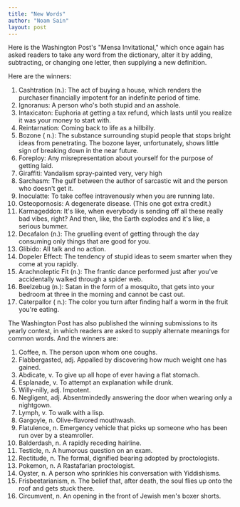 ```yaml
---
title: "New Words"
author: "Noam Sain"
layout: post
---
```


Here is the Washington Post's "Mensa Invitational," which once again has asked readers to take any word from the dictionary, alter it by adding, subtracting, or changing one letter, then supplying a new definition.

Here are the winners:

1. Cashtration (n.): The act of buying a house, which renders the purchaser financially impotent for an indefinite period of time.
2. Ignoranus: A person who's both stupid and an asshole.
3. Intaxicaton: Euphoria at getting a tax refund, which lasts until you realize it was your money to start with.
4. Reintarnation: Coming back to life as a hillbilly.
5. Bozone ( n.): The substance surrounding stupid people that stops bright ideas from penetrating. The bozone layer, unfortunately, shows little sign of breaking down in the near future.
6. Foreploy: Any misrepresentation about yourself for the purpose of getting laid.
7. Giraffiti: Vandalism spray-painted very, very high
8. Sarchasm: The gulf between the author of sarcastic wit and the person who doesn't get it.
9. Inoculatte: To take coffee intravenously when you are running late.
10. Osteopornosis: A degenerate disease. (This one got extra credit.)
11. Karmageddon: It's like, when everybody is sending off all these really bad vibes, right? And then, like, the Earth explodes and it's like, a serious bummer.
12. Decafalon (n.): The gruelling event of getting through the day consuming only things that are good for you.
13. Glibido: All talk and no action.
14. Dopeler Effect: The tendency of stupid ideas to seem smarter when they come at you rapidly.
15. Arachnoleptic Fit (n.): The frantic dance performed just after you've accidentally walked through a spider web.
16. Beelzebug (n.): Satan in the form of a mosquito, that gets into your bedroom at three in the morning and cannot be cast out.
17. Caterpallor ( n.): The color you turn after finding half a worm in the fruit you're eating.

The Washington Post has also published the winning submissions to its yearly contest, in which readers are asked to supply alternate meanings for common words. And the winners are:

1. Coffee, n. The person upon whom one coughs.
2. Flabbergasted, adj. Appalled by discovering how much weight one has gained.
3. Abdicate, v. To give up all hope of ever having a flat stomach.
4. Esplanade, v. To attempt an explanation while drunk.
5. Willy-nilly, adj. Impotent.
6. Negligent, adj. Absentmindedly answering the door when wearing only a nightgown.
7. Lymph, v. To walk with a lisp.
8. Gargoyle, n. Olive-flavored mouthwash.
9. Flatulence, n. Emergency vehicle that picks up someone who has been run over by a steamroller.
10. Balderdash, n. A rapidly receding hairline.
11. Testicle, n. A humorous question on an exam.
12. Rectitude, n. The formal, dignified bearing adopted by proctologists.
13. Pokemon, n. A Rastafarian proctologist.
14. Oyster, n. A person who sprinkles his conversation with Yiddishisms.
15. Frisbeetarianism, n. The belief that, after death, the soul flies up onto the roof and gets stuck there.
16. Circumvent, n. An opening in the front of Jewish men's boxer shorts.
